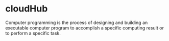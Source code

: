# cloudHub

Computer programming is the process of designing and building an executable computer program to accomplish a specific computing result or to perform a specific task.
